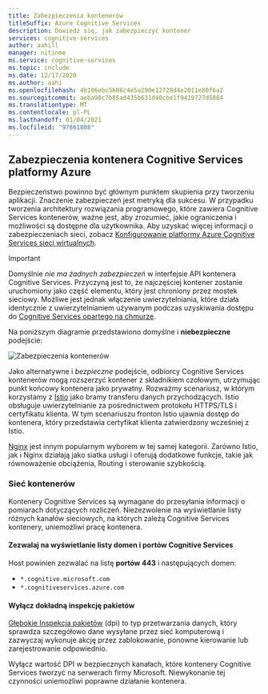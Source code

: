 ```yaml
---
title: Zabezpieczenia kontenerów
titleSuffix: Azure Cognitive Services
description: Dowiedz się, jak zabezpieczyć kontener
services: cognitive-services
author: aahill
manager: nitinme
ms.service: cognitive-services
ms.topic: include
ms.date: 12/17/2020
ms.author: aahi
ms.openlocfilehash: 4b106ebc5606c4e5a290e12728d4e2011e80f6a2
ms.sourcegitcommit: aeba98c7b85ad435b631d40cbe1f9419727d5884
ms.translationtype: MT
ms.contentlocale: pl-PL
ms.lasthandoff: 01/04/2021
ms.locfileid: "97861808"
---
```

## <a name="azure-cognitive-services-container-security"></a>Zabezpieczenia kontenera Cognitive Services platformy Azure

Bezpieczeństwo powinno być głównym punktem skupienia przy tworzeniu aplikacji. Znaczenie zabezpieczeń jest metryką dla sukcesu. W przypadku tworzenia architektury rozwiązania programowego, które zawiera Cognitive Services kontenerów, ważne jest, aby zrozumieć, jakie ograniczenia i możliwości są dostępne dla użytkownika. Aby uzyskać więcej informacji o zabezpieczeniach sieci, zobacz [Konfigurowanie platformy Azure Cognitive Services sieci wirtualnych][az-security].

> [!IMPORTANT]
> Domyślnie *nie ma żadnych zabezpieczeń* w interfejsie API kontenera Cognitive Services. Przyczyną jest to, że najczęściej kontener zostanie uruchomiony jako część elementu, który jest chroniony przez mostek sieciowy. Możliwe jest jednak włączenie uwierzytelniania, które działa identycznie z uwierzytelnianiem używanym podczas uzyskiwania dostępu do [Cognitive Services opartego na chmurze][request-authentication].

Na poniższym diagramie przedstawiono domyślne i **niebezpieczne** podejście:

![Zabezpieczenia kontenerów](../media/container-security.svg)

Jako alternatywne i *bezpieczne* podejście, odbiorcy Cognitive Services kontenerów mogą rozszerzyć kontener z składnikiem czołowym, utrzymując punkt końcowy kontenera jako prywatny. Rozważmy scenariusz, w którym korzystamy z [Istio][istio] jako bramy transferu danych przychodzących. Istio obsługuje uwierzytelnianie za pośrednictwem protokołu HTTPS/TLS i certyfikatu klienta. W tym scenariuszu fronton Istio ujawnia dostęp do kontenera, który przedstawia certyfikat klienta zatwierdzony wcześniej z Istio.

[Nginx][nginx] jest innym popularnym wyborem w tej samej kategorii. Zarówno Istio, jak i Nginx działają jako siatka usługi i oferują dodatkowe funkcje, takie jak równoważenie obciążenia, Routing i sterowanie szybkością.

### <a name="container-networking"></a>Sieć kontenerów

Kontenery Cognitive Services są wymagane do przesyłania informacji o pomiarach dotyczących rozliczeń. Niezezwolenie na wyświetlanie listy różnych kanałów sieciowych, na których zależą Cognitive Services kontenery, uniemożliwi pracę kontenera.

#### <a name="allow-list-cognitive-services-domains-and-ports"></a>Zezwalaj na wyświetlanie listy domen i portów Cognitive Services

Host powinien zezwalać na listę **portów 443** i następujących domen:

* `*.cognitive.microsoft.com`
* `*.cognitiveservices.azure.com`

#### <a name="disable-deep-packet-inspection"></a>Wyłącz dokładną inspekcję pakietów

[Głębokie Inspekcja pakietów](https://en.wikipedia.org/wiki/Deep_packet_inspection) (dpi) to typ przetwarzania danych, który sprawdza szczegółowo dane wysyłane przez sieć komputerową i zazwyczaj wykonuje akcję przez zablokowanie, ponowne kierowanie lub zarejestrowanie odpowiednio.

Wyłącz wartość DPI w bezpiecznych kanałach, które kontenery Cognitive Services tworzyć na serwerach firmy Microsoft. Niewykonanie tej czynności uniemożliwi poprawne działanie kontenera.

[istio]: https://istio.io/
[nginx]: https://www.nginx.com
[request-authentication]: ../../authentication.md
[az-security]: ../../cognitive-services-virtual-networks.md
